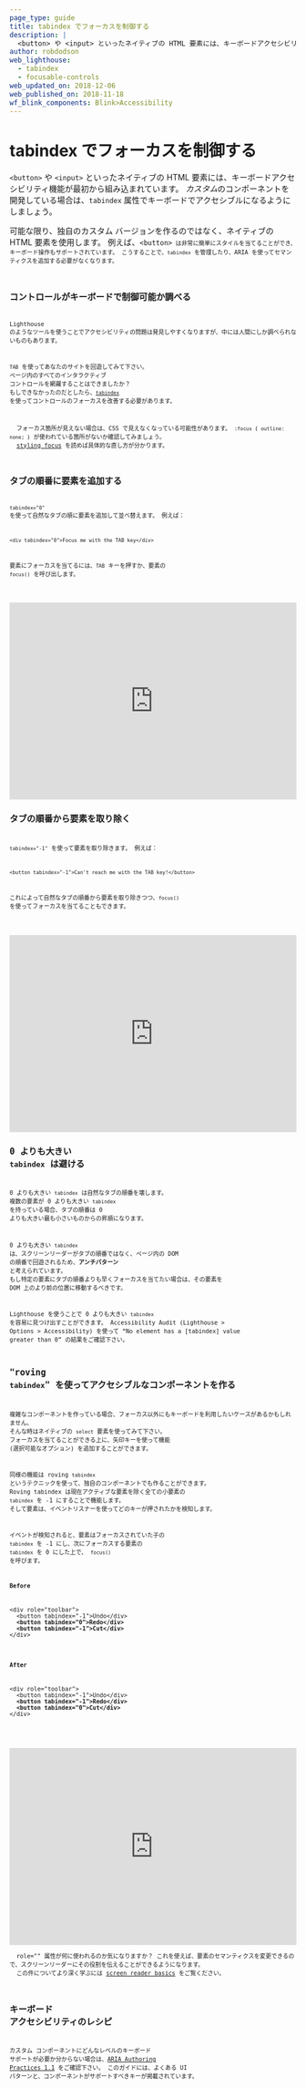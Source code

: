 ```yaml
---
page_type: guide
title: tabindex でフォーカスを制御する
description: |
  <button> や <input> といったネイティブの HTML 要素には、キーボードアクセシビリティ機能が最初から組み込まれています。 カスタムのコンポーネントを開発している場合は、tabindex 属性でキーボードでアクセシブルになるようにしましょう。
author: robdodson
web_lighthouse:
  - tabindex
  - focusable-controls
web_updated_on: 2018-12-06
web_published_on: 2018-11-18
wf_blink_components: Blink>Accessibility
---
```

# tabindex でフォーカスを制御する

`<button>` や `<input>` といったネイティブの HTML 要素には、キーボードアクセシビリティ機能が最初から組み込まれています。 *カスタム*のコンポーネントを開発している場合は、`tabindex` 属性でキーボードでアクセシブルになるようにしましょう。

<div class="aside note">
  可能な限り、独自のカスタム バージョンを作るのではなく、ネイティブの HTML 要素を使用します。 例えば、<code>&lt;button&gt;<code> は非常に簡単にスタイルを当てることができ、 キーボード操作もサポートされています。 こうすることで、<code>tabindex</code> を管理したり、ARIA を使ってセマンティクスを追加する必要がなくなります。
</div>

## コントロールがキーボードで制御可能か調べる

Lighthouse のようなツールを使うことでアクセシビリティの問題は発見しやすくなりますが、中には人間にしか調べられないものもあります。

`TAB` を使ってあなたのサイトを回遊してみて下さい。 ページ内のすべてのインタラクティブ コントロールを網羅することはできましたか？ もしできなかったのだとしたら、[`tabindex`](https://developer.mozilla.org/en-US/docs/Web/HTML/Global_attributes/tabindex) を使ってコントロールのフォーカスを改善する必要があります。

<div class="aside warning">
  フォーカス箇所が見えない場合は、CSS で見えなくなっている可能性があります。 <code>:focus { outline: none; }</code> が使われている箇所がないか確認してみましょう。
  <a href="https://web.dev/accessible/style-focus">styling focus</a> を読めば具体的な直し方が分かります。
</div>

## タブの順番に要素を追加する

`tabindex="0"` を使って自然なタブの順に要素を追加して並べ替えます。 例えば：

    <div tabindex="0">Focus me with the TAB key</div>
    

要素にフォーカスを当てるには、`TAB` キーを押すか、要素の `focus()` を呼び出します。

<div class="glitch-embed-wrap" style="height: 346px; width: 100%;">
  <iframe
    src="https://glitch.com/embed/#!/embed/tabindex-zero?path=index.html&previewSize=100&attributionHidden=true"
    alt="tabindex-zero on Glitch"
    style="height: 100%; width: 100%; border: 0;">
  </iframe>
</div>

## タブの順番から要素を取り除く

`tabindex="-1"` を使って要素を取り除きます。 例えば：

    <button tabindex="-1">Can't reach me with the TAB key!</button>
    

これによって自然なタブの順番から要素を取り除きつつ、`focus()` を使ってフォーカスを当てることもできます。

<div class="glitch-embed-wrap" style="height: 346px; width: 100%;">
  <iframe
    src="https://glitch.com/embed/#!/embed/tabindex-negative-one?path=index.html&previewSize=100&attributionHidden=true"
    alt="tabindex-negative-one on Glitch"
    style="height: 100%; width: 100%; border: 0;">
  </iframe>
</div>

## 0 よりも大きい `tabindex` は避ける

0 よりも大きい `tabindex` は自然なタブの順番を壊します。 複数の要素が 0 よりも大きい `tabindex` を持っている場合、タブの順番は 0 よりも大きい最も小さいものからの昇順になります。

0 よりも大きい `tabindex` は、スクリーンリーダーがタブの順番ではなく、ページ内の DOM の順番で回遊されるため、**アンチパターン** と考えられています。 もし特定の要素にタブの順番よりも早くフォーカスを当てたい場合は、その要素を DOM 上のより前の位置に移動するべきです。

Lighthouse を使うことで 0 よりも大きい `tabindex` を容易に見つけ出すことができます。 Accessibility Audit (Lighthouse > Options > Accessibility) を使って “No element has a [tabindex] value greater than 0” の結果をご確認下さい。

## "roving `tabindex`" を使ってアクセシブルなコンポーネントを作る

複雑なコンポーネントを作っている場合、フォーカス以外にもキーボードを利用したいケースがあるかもしれません。 そんな時はネイティブの `select` 要素を使ってみて下さい。 フォーカスを当てることができる上に、矢印キーを使って機能 (選択可能なオプション) を追加することができます。

同様の機能は roving `tabindex` というテクニックを使って、独自のコンポーネントでも作ることができます。 Roving tabindex は現在アクティブな要素を除く全ての小要素の `tabindex` を -1 にすることで機能します。 そして要素は、イベントリスナーを使ってどのキーが押されたかを検知します。

イベントが検知されると、要素はフォーカスされていた子の `tabindex` を -1 にし、次にフォーカスする要素の `tabindex` を 0 にした上で、 `focus()` を呼びます。

**Before**

<pre class="prettyprint devsite-disable-click-to-copy">&lt;div role="toolbar"&gt;
  &lt;button tabindex="-1"&gt;Undo&lt;/div&gt;
  <strong>&lt;button tabindex="0"&gt;Redo&lt;/div&gt;</strong>
  <strong>&lt;button tabindex="-1"&gt;Cut&lt;/div&gt;</strong>
&lt;/div&gt;
</pre>

**After**

<pre class="prettyprint devsite-disable-click-to-copy">&lt;div role="toolbar"&gt;
  &lt;button tabindex="-1"&gt;Undo&lt;/div&gt;
  <strong>&lt;button tabindex="-1"&gt;Redo&lt;/div&gt;</strong>
  <strong>&lt;button tabindex="0"&gt;Cut&lt;/div&gt;</strong>
&lt;/div&gt;
</pre>

<div class="glitch-embed-wrap" style="height: 346px; width: 100%;">
  <iframe
    src="https://glitch.com/embed/#!/embed/roving-tabindex?path=index.html&previewSize=100&attributionHidden=true"
    alt="tabindex-negative-one on Glitch"
    style="height: 100%; width: 100%; border: 0;">
  </iframe>
</div>

<div class="aside note">
  role="" 属性が何に使われるのか気になりますか？ これを使えば、要素のセマンティクスを変更できるので、スクリーンリーダーにその役割を伝えることができるようになります。
  この件についてより深く学ぶには <a href="https://web.dev/accessible/semantics-and-screen-readers">screen reader basics</a> をご覧ください。
</div>

## キーボード アクセシビリティのレシピ

カスタム コンポーネントにどんなレベルのキーボード サポートが必要か分からない場合は、[ARIA Authoring Practices 1.1](https://www.w3.org/TR/wai-aria-practices-1.1/) をご確認下さい。 このガイドには、よくある UI パターンと、コンポーネントがサポートすべきキーが掲載されています。